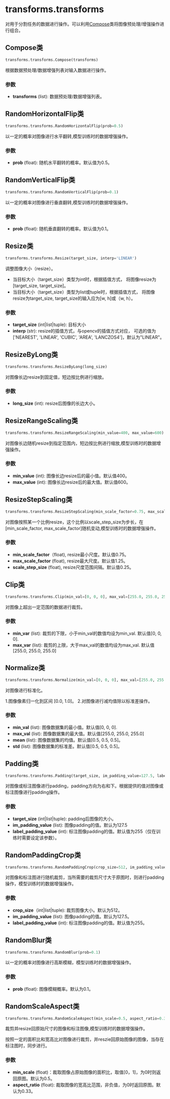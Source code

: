 # transforms.transforms

对用于分割任务的数据进行操作。可以利用[Compose](#compose)类将图像预处理/增强操作进行组合。


## Compose类
```python
transforms.transforms.Compose(transforms)
```
根据数据预处理/数据增强列表对输入数据进行操作。
### 参数
* **transforms** (list): 数据预处理/数据增强列表。


## RandomHorizontalFlip类
```python
transforms.transforms.RandomHorizontalFlip(prob=0.5)
```
以一定的概率对图像进行水平翻转,模型训练时的数据增强操作。
### 参数
* **prob** (float): 随机水平翻转的概率。默认值为0.5。


## RandomVerticalFlip类
```python
transforms.transforms.RandomVerticalFlip(prob=0.1)
```
以一定的概率对图像进行垂直翻转,模型训练时的数据增强操作。
### 参数
* **prob**  (float): 随机垂直翻转的概率。默认值为0.1。


## Resize类
```python
transforms.transforms.Resize(target_size, interp='LINEAR')
```
调整图像大小（resize）。

- 当目标大小（target_size）类型为int时，根据插值方式，
      将图像resize为[target_size, target_size]。
- 当目标大小（target_size）类型为list或tuple时，根据插值方式，
  将图像resize为target_size, target_size的输入应为[w, h]或（w, h）。
### 参数
* **target_size** (int|list|tuple): 目标大小
* **interp** (str): resize的插值方式，与opencv的插值方式对应，
可选的值为['NEAREST', 'LINEAR', 'CUBIC', 'AREA', 'LANCZOS4']，默认为"LINEAR"。


## ResizeByLong类
```python
transforms.transforms.ResizeByLong(long_size)
```
对图像长边resize到固定值，短边按比例进行缩放。
### 参数
* **long_size** (int): resize后图像的长边大小。


## ResizeRangeScaling类
```python
transforms.transforms.ResizeRangeScaling(min_value=400, max_value=600)
```
对图像长边随机resize到指定范围内，短边按比例进行缩放,模型训练时的数据增强操作。
### 参数
* **min_value** (int): 图像长边resize后的最小值。默认值400。
* **max_value** (int): 图像长边resize后的最大值。默认值600。


## ResizeStepScaling类
```python
transforms.transforms.ResizeStepScaling(min_scale_factor=0.75, max_scale_factor=1.25, scale_step_size=0.25)
```
对图像按照某一个比例resize，这个比例以scale_step_size为步长，在[min_scale_factor, max_scale_factor]随机变动,模型训练时的数据增强操作。
### 参数
* **min_scale_factor**（float), resize最小尺度。默认值0.75。
* **max_scale_factor** (float), resize最大尺度。默认值1.25。
* **scale_step_size** (float), resize尺度范围间隔。默认值0.25。


## Clip类
```python
transforms.transforms.Clip(min_val=[0, 0, 0], max_val=[255.0, 255.0, 255.0])
```
对图像上超出一定范围的数据进行裁剪。

### 参数
* **min_var** (list): 裁剪的下限，小于min_val的数值均设为min_val. 默认值[0, 0, 0].
* **max_var** (list): 裁剪的上限，大于max_val的数值均设为max_val. 默认值[255.0, 255.0, 255.0]


## Normalize类
```python
transforms.transforms.Normalize(min_val=[0, 0, 0], max_val=[255.0, 255.0, 255.0], mean=[0.5, 0.5, 0.5], std=[0.5, 0.5, 0.5])
```
对图像进行标准化。

1.图像像素归一化到区间 [0.0, 1.0]。
2.对图像进行减均值除以标准差操作。
### 参数
* **min_val** (list): 图像数据集的最小值。默认值[0, 0, 0].
* **max_val** (list): 图像数据集的最大值。默认值[255.0, 255.0, 255.0]
* **mean** (list): 图像数据集的均值。默认值[0.5, 0.5, 0.5]。
* **std** (list): 图像数据集的标准差。默认值[0.5, 0.5, 0.5]。


## Padding类
```python
transforms.transforms.Padding(target_size, im_padding_value=127.5, label_padding_value=255)
```
对图像或标注图像进行padding，padding方向为右和下。根据提供的值对图像或标注图像进行padding操作。
### 参数
* **target_size** (int|list|tuple): padding后图像的大小。
* **im_padding_value** (list): 图像padding的值。默认为127.5
* **label_padding_value** (int): 标注图像padding的值。默认值为255（仅在训练时需要设定该参数）。


## RandomPaddingCrop类
```python
transforms.transforms.RandomPaddingCrop(crop_size=512, im_padding_value=127.5, label_padding_value=255)
```
对图像和标注图进行随机裁剪，当所需要的裁剪尺寸大于原图时，则进行padding操作，模型训练时的数据增强操作。
### 参数
* **crop_size**（int|list|tuple): 裁剪图像大小。默认为512。
* **im_padding_value** (list): 图像padding的值。默认为127.5。
* **label_padding_value** (int): 标注图像padding的值。默认值为255。


## RandomBlur类
```python
transforms.transforms.RandomBlur(prob=0.1)
```
以一定的概率对图像进行高斯模糊，模型训练时的数据增强操作。
### 参数
* **prob** (float): 图像模糊概率。默认为0.1。


## RandomScaleAspect类
```python
transforms.transforms.RandomScaleAspect(min_scale=0.5, aspect_ratio=0.33)
```
裁剪并resize回原始尺寸的图像和标注图像,模型训练时的数据增强操作。

按照一定的面积比和宽高比对图像进行裁剪，并reszie回原始图像的图像，当存在标注图时，同步进行。
### 参数
* **min_scale**  (float)：裁取图像占原始图像的面积比，取值[0，1]，为0时则返回原图。默认为0.5。
* **aspect_ratio** (float): 裁取图像的宽高比范围，非负值，为0时返回原图。默认为0.33。
